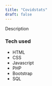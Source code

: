 ```yaml
---
title: "Covidstats"
draft: false
---
```


Description

### Tech used

* HTML
* CSS
* Javascript
* PHP
* Bootstrap
* SQL
